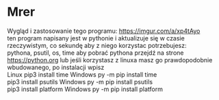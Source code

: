 # Mrer
Wygląd i zastosowanie tego programu: https://imgur.com/a/xp4tAyo <br/>
ten program napisany jest w pythonie i aktualizuje się w czasie rzeczywistym, co sekundę aby z niego korzystac potrzebujesz: <br/>
pythona, psutil, os, time aby pobrać pythona przejdź na strone https://python.org lub jeśli korzystasz z linuxa masz go prawdopodobnie wbudowanego, po instalacji wpisz <br/> Linux pip3 install time Windows py -m pip install time <br/> pip3 install psutils Windows py -m pip install psutils <br/> pip3 install platform Windows py -m pip install platform<br/> 
